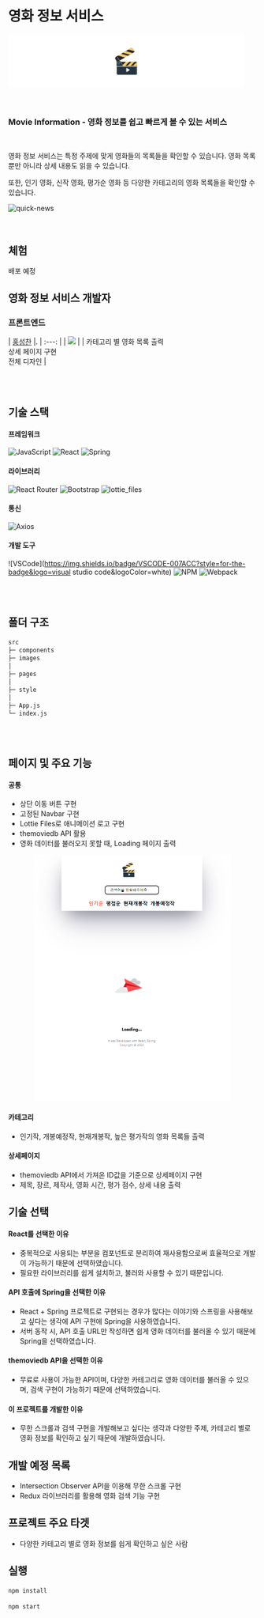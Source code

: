 # 영화 정보 서비스

![banner](https://github.com/Hschan2/ToyProject/blob/master/movie/frontend/src/images/banner.png?raw=true)

<br/>

### **Movie Information** - 영화 정보를 쉽고 빠르게 볼 수 있는 서비스

<br/>

영화 정보 서비스는 특정 주제에 맞게 영화들의 목록들을 확인할 수 있습니다. 영화 목록 뿐만 아니라 상세 내용도 읽을 수 있습니다.   

또한, 인기 영화, 신작 영화, 평가순 영화 등 다양한 카테고리의 영화 목록들을 확인할 수 있습니다.   

![quick-news](https://github.com/Hschan2/ToyProject/assets/39434913/8e2bcb21-6328-43d4-bd01-38a1cb4d320b)

<br/>

## 체험
배포 예정

## 영화 정보 서비스 개발자

### 프론트엔드
| [홍성찬](https://github.com/Hschan2) |.
| :---: |
| ![](https://avatars.githubusercontent.com/u/39434913?v=4) |
| 카테고리 별 영화 목록 출력 <br/> 상세 페이지 구현 <br/> 전체 디자인 |

<br/>
<br/>

## 기술 스택

#### 프레임워크
![JavaScript](https://img.shields.io/badge/javascript-%23323330.svg?style=for-the-badge&logo=javascript&logoColor=%23F7DF1E)
![React](https://img.shields.io/badge/react-61DAFB?style=for-the-badge&logo=react&logoColor=black)
![Spring](https://img.shields.io/badge/spring-%236DB33F.svg?style=for-the-badge&logo=spring&logoColor=white)

#### 라이브러리
![React Router](https://img.shields.io/badge/React_Router-CA4245?style=for-the-badge&logo=react-router&logoColor=white)
![Bootstrap](https://img.shields.io/badge/bootstrap-%238511FA.svg?style=for-the-badge&logo=bootstrap&logoColor=white)
![lottie_files](https://img.shields.io/badge/lottie-files-%236DB33F.svg?style=for-the-badge&logo=lottie-files&logoColor=white)

#### 통신
![Axios](https://img.shields.io/badge/axios-%23323330.svg?style=for-the-badge)

#### 개발 도구
![VSCode](https://img.shields.io/badge/VSCODE-007ACC?style=for-the-badge&logo=visual studio code&logoColor=white)
![NPM](https://img.shields.io/badge/NPM-CB3837?style=for-the-badge)
![Webpack](https://img.shields.io/badge/Webpack-8DD6F9?style=for-the-badge)

<br/>
<br/>

## 폴더 구조
```
src
├─ components
├─ images
│
├─ pages
│
├─ style
│
├─ App.js
└─ index.js
```

<br/>
<br/>

## 페이지 및 주요 기능

#### 공통
* 상단 이동 버튼 구현
* 고정된 Navbar 구현
* Lottie Files로 애니메이션 로고 구현
* themoviedb API 활용
* 영화 데이터를 불러오지 못할 때, Loading 페이지 출력
<p align="center">
  <img 
  src="https://github.com/Hschan2/ToyProject/blob/master/movie/frontend/src/images/loading.png?raw=true" 
  width="400">
</p>

#### 카테고리
* 인기작, 개봉예정작, 현재개봉작, 높은 평가작의 영화 목록들 출력

#### 상세페이지
* themoviedb API에서 가져온 ID값을 기준으로 상세페이지 구현
* 제목, 장르, 제작사, 영화 시간, 평가 점수, 상세 내용 출력

## 기술 선택
#### React를 선택한 이유
* 중복적으로 사용되는 부분을 컴포넌트로 분리하여 재사용함으로써 효율적으로 개발이 가능하기 때문에 선택하였습니다.
* 필요한 라이브러리를 쉽게 설치하고, 불러와 사용할 수 있기 때문입니다.

#### API 호출에 Spring을 선택한 이유
* React + Spring 프로젝트로 구현되는 경우가 많다는 이야기와 스프링을 사용해보고 싶다는 생각에 API 구현에 Spring을 사용하였습니다.
* 서버 동작 시, API 호출 URL만 작성하면 쉽게 영화 데이터를 불러올 수 있기 때문에 Spring을 선택하였습니다.

#### themoviedb API을 선택한 이유
* 무료로 사용이 가능한 API이며, 다양한 카테고리로 영화 데이터를 불러올 수 있으며, 검색 구현이 가능하기 때문에 선택하였습니다.

#### 이 프로젝트를 개발한 이유
* 무한 스크롤과 검색 구현을 개발해보고 싶다는 생각과 다양한 주제, 카테고리 별로 영화 정보를 확인하고 싶기 때문에 개발하였습니다.

## 개발 예정 목록
* Intersection Observer API을 이용해 무한 스크롤 구현
* Redux 라이브러리를 활용해 영화 검색 기능 구현

## 프로젝트 주요 타겟
* 다양한 카테고리 별로 영화 정보를 쉽게 확인하고 싶은 사람

## 실행
```
npm install

npm start
```